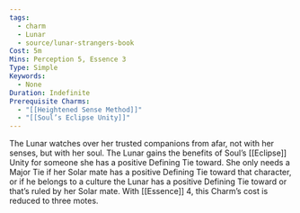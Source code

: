 ```yaml
---
tags:
  - charm
  - Lunar
  - source/lunar-strangers-book
Cost: 5m
Mins: Perception 5, Essence 3
Type: Simple
Keywords:
  - None
Duration: Indefinite
Prerequisite Charms:
  - "[[Heightened Sense Method]]"
  - "[[Soul’s Eclipse Unity]]"
---
```

The Lunar watches over her trusted companions from afar, not with her senses, but with her soul.
The Lunar gains the benefits of Soul’s [[Eclipse]] Unity for someone she has a positive Defining Tie toward. She only needs a Major Tie if her Solar mate has a positive Defining Tie toward that character, or if he belongs to a culture the Lunar has a positive Defining Tie toward or that’s ruled by her Solar mate.
With [[Essence]] 4, this Charm’s cost is reduced to three motes.